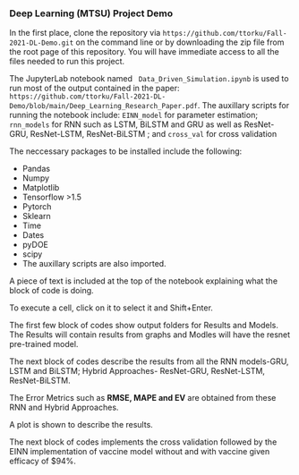 ### Deep Learning (MTSU)  Project Demo

In the first place, clone the repository via `https://github.com/ttorku/Fall-2021-DL-Demo.git` on the command line or by downloading the zip file from the root page of this repository. You will have immediate access to all the files needed to run this project. 

The JupyterLab notebook named  ` Data_Driven_Simulation.ipynb` is used to run most of the output contained in the paper: `https://github.com/ttorku/Fall-2021-DL-Demo/blob/main/Deep_Learning_Research_Paper.pdf`. The auxillary scripts for running the notebook include: `EINN_model` for parameter estimation; `rnn_models` for RNN such as LSTM, BiLSTM and GRU as well as ResNet-GRU, ResNet-LSTM, ResNet-BiLSTM ; and `cross_val` for cross validation

The neccessary packages to be installed include the following:
- Pandas
- Numpy
- Matplotlib
- Tensorflow >1.5
- Pytorch
- Sklearn
- Time
- Dates
- pyDOE 
- scipy 
- The auxillary scripts are also imported.

A piece of text is included at the top of the notebook explaining what the block of code is doing. 

To execute a cell, click on it to select it and Shift+Enter.

The first few block of codes show output folders for Results and Models. The Results will contain results from graphs and Modles will have the resnet pre-trained model. 

The next block of codes describe the results from all the RNN models-GRU, LSTM and BiLSTM; Hybrid Approaches- ResNet-GRU, ResNet-LSTM, ResNet-BiLSTM.

The Error Metrics such as **RMSE, MAPE and EV** are obtained from these RNN and Hybrid Approaches.

A plot is shown to describe the results. 

The next block of codes implements the cross validation followed by the EINN implementation of vaccine model without and with vaccine given efficacy of $94\%. 




